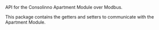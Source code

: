 API for the Consolinno Apartment Module over Modbus.

This package contains the getters and setters to communicate with the Apartment Module.